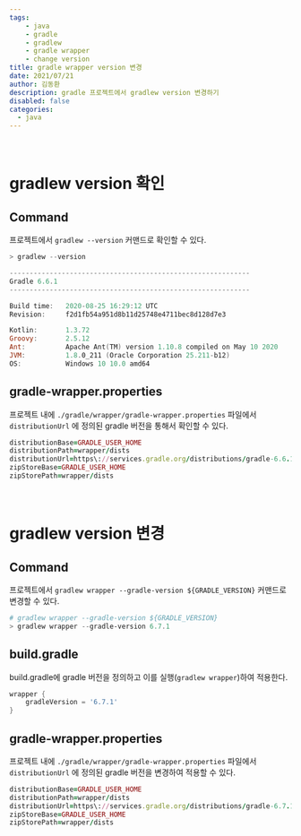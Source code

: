 ```yaml
---
tags: 
    - java
    - gradle
    - gradlew
    - gradle wrapper
    - change version
title: gradle wrapper version 변경
date: 2021/07/21
author: 김동환
description: gradle 프로젝트에서 gradlew version 변경하기
disabled: false
categories:
  - java
---
```


　
# gradlew version 확인

## Command

프로젝트에서 `gradlew --version` 커맨드로 확인할 수 있다.

```powershell
> gradlew --version

------------------------------------------------------------
Gradle 6.6.1
------------------------------------------------------------

Build time:   2020-08-25 16:29:12 UTC
Revision:     f2d1fb54a951d8b11d25748e4711bec8d128d7e3

Kotlin:       1.3.72
Groovy:       2.5.12
Ant:          Apache Ant(TM) version 1.10.8 compiled on May 10 2020
JVM:          1.8.0_211 (Oracle Corporation 25.211-b12)
OS:           Windows 10 10.0 amd64
```

## gradle-wrapper.properties

프로젝트 내에 `./gradle/wrapper/gradle-wrapper.properties` 파일에서 `distributionUrl` 에 정의된 gradle 버전을 통해서 확인할 수 있다.

```ruby
distributionBase=GRADLE_USER_HOME
distributionPath=wrapper/dists
distributionUrl=https\://services.gradle.org/distributions/gradle-6.6.1-bin.zip
zipStoreBase=GRADLE_USER_HOME
zipStorePath=wrapper/dists
```

　
# gradlew version 변경

## Command
프로젝트에서 `gradlew wrapper --gradle-version ${GRADLE_VERSION}` 커맨드로 변경할 수 있다.

```powershell
# gradlew wrapper --gradle-version ${GRADLE_VERSION}
> gradlew wrapper --gradle-version 6.7.1
```

## build.gradle

build.gradle에 gradle 버전을 정의하고 이를 실행(`gradlew wrapper`)하여 적용한다.

```groovy
wrapper {
    gradleVersion = '6.7.1'
}
```

## gradle-wrapper.properties

프로젝트 내에 `./gradle/wrapper/gradle-wrapper.properties` 파일에서 `distributionUrl` 에 정의된 gradle 버전을 변경하여 적용할 수 있다.

```ruby
distributionBase=GRADLE_USER_HOME
distributionPath=wrapper/dists
distributionUrl=https\://services.gradle.org/distributions/gradle-6.7.1-bin.zip
zipStoreBase=GRADLE_USER_HOME
zipStorePath=wrapper/dists
```
